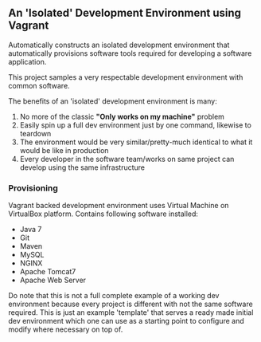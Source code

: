 ## An 'Isolated' Development Environment using Vagrant

Automatically constructs an isolated development environment that automatically provisions software tools required for developing a software application.

This project samples a very respectable development environment with common software.

The benefits of an 'isolated' development environment is many:

1. No more of the classic __"Only works on my machine"__ problem  
2. Easily spin up a full dev environment just by one command, likewise to teardown  
3. The environment would be very similar/pretty-much identical to what it would be like in production  
4. Every developer in the software team/works on same project can develop using the same infrastructure  


### Provisioning

Vagrant backed development environment uses Virtual Machine on VirtualBox platform.
Contains following software installed:

- Java 7
- Git
- Maven
- MySQL
- NGINX
- Apache Tomcat7
- Apache Web Server

Do note that this is not a full complete example of a working dev environment because every project is different with not the same software required. This is just an example 'template' that serves a ready made initial dev environment which one can use as a starting point to configure and modify where necessary on top of.
